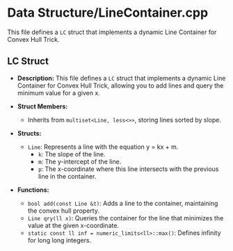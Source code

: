 # Data Structure/LineContainer.cpp

This file defines a `LC` struct that implements a dynamic Line Container for Convex Hull Trick.

## LC Struct

*   **Description:** This file defines a `LC` struct that implements a dynamic Line Container for Convex Hull Trick, allowing you to add lines and query the minimum value for a given x.

*   **Struct Members:**
    *   Inherits from `multiset<Line, less<>>`, storing lines sorted by slope.

*   **Structs:**
    *   `Line`: Represents a line with the equation y = kx + m.
        *   `k`: The slope of the line.
        *   `m`: The y-intercept of the line.
        *   `p`: The x-coordinate where this line intersects with the previous line in the container.

*   **Functions:**
    *   `bool add(const Line &t)`: Adds a line to the container, maintaining the convex hull property.
    *   `Line qry(ll x)`: Queries the container for the line that minimizes the value at the given x-coordinate.
    *   `static const ll inf = numeric_limits<ll>::max()`: Defines infinity for long long integers.

